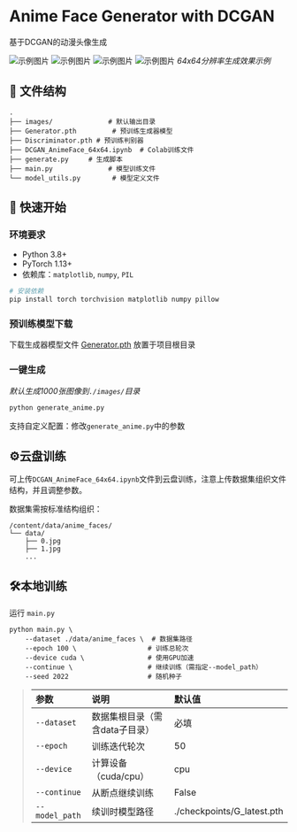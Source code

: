 # Anime Face Generator with DCGAN

 基于DCGAN的动漫头像生成

![示例图片](./images/character1.png) ![示例图片](./images/character4.png) ![示例图片](./images/character32.png)  ![示例图片](./images/character2.png) 
*64x64分辨率生成效果示例*

## 📂 文件结构

```
.
├── images/              # 默认输出目录
├── Generator.pth         # 预训练生成器模型
├── Discriminator.pth # 预训练判别器
├── DCGAN_AnimeFace_64x64.ipynb  # Colab训练文件
├── generate.py     # 生成脚本
├── main.py              # 模型训练文件
└── model_utils.py        # 模型定义文件
```



## 🚀 快速开始

### 环境要求
- Python 3.8+
- PyTorch 1.13+
- 依赖库：`matplotlib`, `numpy`, `PIL`

```bash
# 安装依赖
pip install torch torchvision matplotlib numpy pillow
```

### 预训练模型下载

下载生成器模型文件 [Generator.pth](https://example.com/generator.pth) 放置于项目根目录

### 一键生成

*默认生成1000张图像到`./images/`目录*

```bash
python generate_anime.py
```

支持自定义配置：修改`generate_anime.py`中的参数



## ⚙️云盘训练

可上传`DCGAN_AnimeFace_64x64.ipynb`文件到云盘训练，注意上传数据集组织文件结构，并且调整参数。

数据集需按标准结构组织：

```
/content/data/anime_faces/
└── data/
    ├── 0.jpg
    ├── 1.jpg
    ... 
```



## 🛠️本地训练

运行 `main.py`

```
python main.py \
    --dataset ./data/anime_faces \  # 数据集路径
    --epoch 100 \                  # 训练总轮次
    --device cuda \                # 使用GPU加速
    --continue \                   # 继续训练（需指定--model_path）
    --seed 2022                    # 随机种子
```

>| 参数           | 说明                           | 默认值                     |
>| :------------- | :----------------------------- | :------------------------- |
>| `--dataset`    | 数据集根目录（需含data子目录） | 必填                       |
>| `--epoch`      | 训练迭代轮次                   | 50                         |
>| `--device`     | 计算设备（cuda/cpu）           | cpu                        |
>| `--continue`   | 从断点继续训练                 | False                      |
>| `--model_path` | 续训时模型路径                 | ./checkpoints/G_latest.pth |